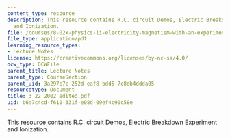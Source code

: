 ```yaml
---
content_type: resource
description: This resource contains R.C. circuit Demos, Electric Breakdown Experiment
  and Ionization.
file: /courses/8-02x-physics-ii-electricity-magnetism-with-an-experimental-focus-spring-2005/b6a7c4cdf610331fe08d09ef4c90c58e_3_22_2002_edited.pdf
file_type: application/pdf
learning_resource_types:
- Lecture Notes
license: https://creativecommons.org/licenses/by-nc-sa/4.0/
ocw_type: OCWFile
parent_title: Lecture Notes
parent_type: CourseSection
parent_uid: 3a297e7c-252d-eaf8-bdd5-7c8db4ddda05
resourcetype: Document
title: 3_22_2002_edited.pdf
uid: b6a7c4cd-f610-331f-e08d-09ef4c90c58e
---
```

This resource contains R.C. circuit Demos, Electric Breakdown Experiment and Ionization.